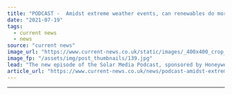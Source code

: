 ```yaml
---
title: "PODCAST -  Amidst extreme weather events, can renewables do more?"
date: "2021-07-19"
tags: 
  - current news
  - news
source: "current news"
image_url: "https://www.current-news.co.uk/static/images/_400x400_crop_center-center/Lightsource_Sunset_on_the_solar_farm.jpg"
image_fp: "/assets/img/post_thumbnails/139.jpg"
lead: "The new episode of the Solar Media Podcast, sponsored by Honeywell, is now available to stream, as we ponder whether renewables can be doing more as extreme weather events escalate."
article_url: "https://www.current-news.co.uk/news/podcast-amidst-extreme-weather-events-can-renewables-do-more?utm_source=rss-feeds&utm_medium=rss&utm_campaign=rss"
---
```


---
